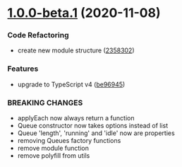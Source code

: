 # [1.0.0-beta.1](https://github.com/spatools/promizr/compare/v0.2.9...v1.0.0-beta.1) (2020-11-08)


### Code Refactoring

* create new module structure ([2358302](https://github.com/spatools/promizr/commit/235830236296ca01791112cb87177c65618ec1b4))


### Features

* upgrade to TypeScript v4 ([be96945](https://github.com/spatools/promizr/commit/be96945617f0d52b52a5714733b6f195a341f057))


### BREAKING CHANGES

* applyEach now always return a function
* Queue constructor now takes options instead of list
* Queue 'length', 'running' and 'idle' now are properties
* removing Queues factory functions
* remove module function
* remove polyfill from utils
